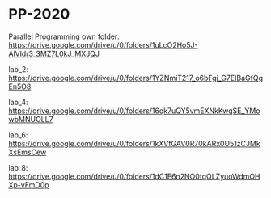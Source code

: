 # PP-2020
Parallel Programming
own folder: https://drive.google.com/drive/u/0/folders/1uLcO2Ho5J-AlVldr3_3MZ7L0kJ_MXJQJ

lab_2: https://drive.google.com/drive/u/0/folders/1YZNmiT217_o6bFgj_G7EIBaGfQgEn5O8

lab_4: https://drive.google.com/drive/u/0/folders/16qk7uQY5vmEXNkKwqSE_YMowbMNUOLL7

lab_6: https://drive.google.com/drive/u/0/folders/1kXVfGAV0R70kARx0U51zCJMkXsEmsCew

lab_8: https://drive.google.com/drive/u/0/folders/1dC1E6n2NO0tqQLZyuoWdmOHXp-vFmD0p
